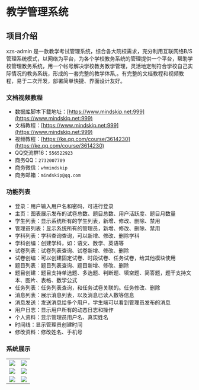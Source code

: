 # 教学管理系统

## 项目介绍

xzs-admin 是一款教学考试管理系统，综合各大院校需求，充分利用互联网络B/S管理系统模式，以网络为平台，为各个学校教务系统的管理提供一个平台，帮助学校管理教务系统，用一个帐号解决学校教务教学管理，灵活地定制符合学校自己实际情况的教务系统，形成的一套完整的教学体系,。有完整的文档教程和视频教程，易于二次开发，部署简单快捷、界面设计友好。

### 文档视频教程

* 数据库脚本下载地址：[https://www.mindskip.net:999](https://www.mindskip.net:999)
* 文档教程：[https://www.mindskip.net:999](https://www.mindskip.net:999)
* 视频教程：[https://ke.qq.com/course/3614230](https://ke.qq.com/course/3614230)
* QQ交流群16：`556522923`
* 商务QQ：`2732007709`
* 商务微信：`whmindskip`
* 商务邮箱：`mindskip@qq.com`

### 功能列表

* 登录：用户输入用户名和密码，可进行登录
* 主页：图表展示发布的试卷总数、题目总数、用户活跃度、题目月数量
* 学生列表：显示系统所有的学生列表，新增、修改、删除、禁用
* 管理员列表：显示系统所有的管理员，新增、修改、删除、禁用
* 学科列表：学科查询查询，可以新增、修改、删除学科
* 学科创编：创建学科，如：语文、数学、英语等
* 试卷列表：试卷列表查询、试卷新增、修改、删除
* 试卷创编：可以创建固定试卷、时段试卷、任务试卷，给其他模块使用
* 题目列表：题目列表查询、题目新增、修改、删除
* 题目创建：题目支持单选题、多选题、判断题、填空题、简答题，题干支持文本、图片、表格、数学公式
* 任务列表：任务列表查询，和任务试卷关联的。任务修改、删除
* 消息列表：展示消息列表，以及消息已读人数等信息
* 消息发送：发送消息给多个用户，学生端可以看到管理员发布的消息
* 用户日志：显示用户所有的动态日志和操作
* 个人资料：显示管理员用户名、真实姓名
* 时间线：显示管理员创建时间
* 修改资料：修改姓名、手机号

### 系统展示

<table>
    <tr>
        <td><img src="docs/images/admin/1.png"/></td>
        <td><img src="docs/images/admin/2.png"/></td>
    </tr>
        <tr>
        <td><img src="docs/images/admin/3.png"/></td>
        <td><img src="docs/images/admin/4.png"/></td>
    </tr>
        <tr>
        <td><img src="docs/images/admin/5.png"/></td>
        <td><img src="docs/images/admin/6.png"/></td>
    </tr>
</table>
